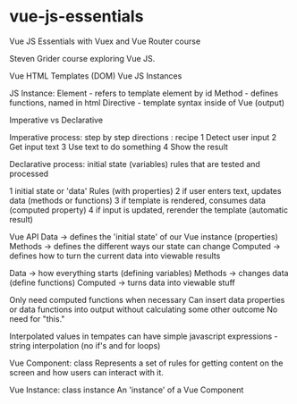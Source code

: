 # vue-js-essentials

Vue JS Essentials with Vuex and Vue Router course

Steven Grider course exploring Vue JS.

Vue HTML Templates (DOM)
Vue JS Instances

JS Instance:
Element - refers to template element by id
Method - defines functions, named in html
Directive - template syntax inside of Vue (output)

Imperative vs Declarative

Imperative process:
step by step directions : recipe
1 Detect user input
2 Get input text
3 Use text to do something
4 Show the result

Declarative process:
initial state (variables)
rules that are tested and processed

1 initial state or 'data'
Rules (with properties)
2 if user enters text, updates data (methods or functions)
3 if template is rendered, consumes data (computed property)
4 if input is updated, rerender the template (automatic result)

Vue API
Data -> defines the 'initial state' of our Vue instance (properties)
Methods -> defines the different ways our state can change
Computed -> defines how to turn the current data into viewable results

Data -> how everything starts (defining variables)
Methods -> changes data (define functions)
Computed -> turns data into viewable stuff

Only need computed functions when necessary
Can insert data properties or data functions into output without calculating some other outcome
No need for "this."

Interpolated values in tempates can have simple javascript expressions - string interpolation (no if's and for loops)

Vue Component: class
Represents a set of rules for getting content on the screen and how users can interact with it.

Vue Instance: class instance
An 'instance' of a Vue Component

